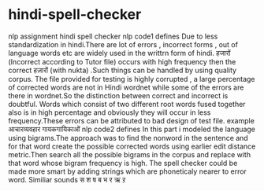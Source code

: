 # hindi-spell-checker
nlp assignment hindi spell checker
nlp code1 defines
Due to less standardization in hindi.There are lot of errors , incorrect forms , out of language words etc are widely used in the writtrn form of hindi. हजारों (Incorrect according to Tutor file) occurs with high frequency then the correct हज़ारों (with nukta) .Such things can be handled by using quality corpus.
The file provided for testing is highly corrupted , a large percentage of corrected words are not in Hindi wordnet while some of the errors are there in wordnet.So the distinction between correct and incorrect is doubtful.
Words which consist of two different root words fused together also is in high percentage and obviously they will occur in less frequency.These errors can be attributed to bad design of test file.
example
आचारव्यवहार
गायकगायिकाओं
nlp code2 defines
In this part i modeled the language using bigrams.The approach was to find the nonword in the sentence and for that word create the possible corrected words using earlier edit distance metric.Then search all the possible bigrams in the corpus and replace with that word whose bigram frequency is high.
The spell checker could be made more smart by adding strings which are phoneticaly nearer to error word. Similiar sounds
स श ष
ब भ
र ऋ ऱ
